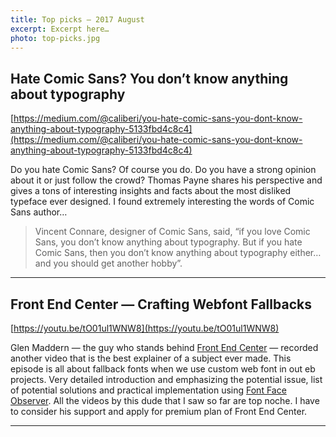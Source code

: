 ```yaml
---
title: Top picks — 2017 August
excerpt: Excerpt here…
photo: top-picks.jpg
---
```


## Hate Comic Sans? You don’t know anything about typography
[https://medium.com/@caliberi/you-hate-comic-sans-you-dont-know-anything-about-typography-5133fbd4c8c4](https://medium.com/@caliberi/you-hate-comic-sans-you-dont-know-anything-about-typography-5133fbd4c8c4)

Do you hate Comic Sans? Of course you do. Do you have a strong opinion about it or just follow the crowd? Thomas Payne shares his perspective and gives a tons of interesting insights and facts about the most disliked typeface ever designed. I found extremely interesting the words of Comic Sans author…

> Vincent Connare, designer of Comic Sans, said, “if you love Comic Sans, you don’t know anything about typography. But if you hate Comic Sans, then you don’t know anything about typography either…and you should get another hobby”.

- - -

## Front End Center — Crafting Webfont Fallbacks

[https://youtu.be/tO01ul1WNW8](https://youtu.be/tO01ul1WNW8)

Glen Maddern — the guy who stands behind [Front End Center](https://frontend.center/) — recorded another video that is the best explainer of a subject ever made. This episode is all about fallback fonts when we use custom web font in out eb projects. Very detailed introduction and emphasizing the potential issue, list of potential solutions and practical implementation using [Font Face Observer](https://fontfaceobserver.com/). All the videos by this dude that I saw so far are top noche. I have to consider his support and apply for premium plan of Front End Center.

- - -
